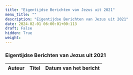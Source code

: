 ```yaml
---
title: "Eigentijdse Berichten van Jezus uit 2021"
menu_title: ""
description: "Eigentijdse Berichten van Jezus uit 2021"
date: 2024-02-01 06:00:01+00:113
draft: False
hidden: True
weight:
---
```

### Eigentijdse Berichten van Jezus uit 2021

**Auteur** | **Titel** | **Datum van het bericht**
---|---|---
